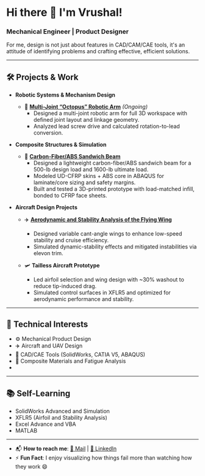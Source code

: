 <h1>Hi there 👋 I'm Vrushal!</h1>
<h3>Mechanical Engineer | Product Designer</h3>

<p>
For me, design is not just about features in CAD/CAM/CAE tools, it's an attitude of identifying problems and crafting effective, efficient solutions.
</p>

---

<h2>🛠️ Projects & Work</h2>

- <b>Robotic Systems & Mechanism Design</b>  
  - 🐙 [**Multi-Joint “Octopus” Robotic Arm**](https://github.com/vrushal-modake/Robotic-Systems-Mechanism-Design) *(Ongoing)*
    - Designed a multi-joint robotic arm for full 3D workspace with defined joint layout and linkage geometry.  
    - Analyzed lead screw drive and calculated rotation-to-lead conversion. 

- <b>Composite Structures & Simulation</b>  
  - 🧱 [**Carbon-Fiber/ABS Sandwich Beam**](https://github.com/vrushal-modake/Carbon-Fiber-ABS-Sandwich-Beam)
    - Designed a lightweight carbon-fiber/ABS sandwich beam for a 500-lb design load and 1600-lb ultimate load.  
    - Modeled UD-CFRP skins + ABS core in ABAQUS for laminate/core sizing and safety margins.  
    - Built and tested a 3D-printed prototype with load-matched infill, bonded to CFRP face sheets.

- <b>Aircraft Design Projects</b>  
  - ✈️ [**Aerodynamic and Stability Analysis of the Flying Wing**](https://github.com/vrushal-modake/Aerodynamic-and-Stability-Analysis-of-the-Flying-Wing)
    - Designed variable cant-angle wings to enhance low-speed stability and cruise efficiency.  
    - Simulated dynamic-stability effects and mitigated instabilities via elevon trim.  

  - 🛩️ **Tailless Aircraft Prototype**  
    - Led airfoil selection and wing design with ~30% washout to reduce tip-induced drag.  
    - Simulated control surfaces in XFLR5 and optimized for aerodynamic performance and stability.

---

<h2>🎯 Technical Interests</h2>

- ⚙️ Mechanical Product Design 
- ✈️ Aircraft and UAV Design  
- 🧰 CAD/CAE Tools (SolidWorks, CATIA V5, ABAQUS)  
- 🧵 Composite Materials and Fatigue Analysis
- 

---

<h2>📚 Self-Learning</h2>

- SolidWorks Advanced and Simulation
- XFLR5 (Airfoil and Stability Analysis)
- Excel Advance and VBA
- MATLAB

---
<!--
- 🏆 Proud participant in product design challenges *(Update if you’ve won any!)*  
- 🛠️ **Tools & Skills**: SolidWorks | CATIA V5 | ABAQUS | MATLAB | Excel-VBA --> 
- 📬 **How to reach me**: [📩 Mail](mailto:modake21@gmail.com) | [🔗 LinkedIn](https://www.linkedin.com/in/vrushal-modake-486a2b206/)  
- ⚡ **Fun Fact**: I enjoy visualizing how things fail more than watching how they work 😄  

<!--
<h2>📫 Let's Connect</h2>

[<img align="left" alt="LinkedIn" width="24px" src="https://cdn.jsdelivr.net/npm/simple-icons@v3/icons/linkedin.svg" />][linkedin]

<br/>

[linkedin]: https://www.linkedin.com/in/vrushal-modake-486a2b206/  

<!--
**vrushal123/vrushal123** is a ✨ _special_ ✨ repository because its `README.md` (this file) appears on your GitHub profile.
-->
